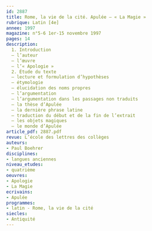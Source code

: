 ```yaml
---
id: 2887
title: Rome, la vie de la cité. Apulée – « La Magie » 
rubrique: Latin [4e]
annee: 1997
magazine: n°5-6 1er-15 novembre 1997
pages: 14
description: 
  1. Introduction
  – l’auteur
  – l’œuvre
  – l’« Apologie »
  2. Étude du texte
  – lecture et formulation d’hypothèses
  – étymologie
  – élucidation des noms propres
  – l’argumentation
  – l’argumentation dans les passages non traduits
  – la thèse d’Apulée
  – la dernière phrase latine
  – traduction du début et de la fin de l’extrait
  – les objets magiques
  – le monde d’Apulée
article_pdf: 2887.pdf
revue: L’école des lettres des collèges
auteurs:
- Paul Boehrer
disciplines:
- langues anciennes
niveau_etudes:
- quatrième
oeuvres:
- Apologie
- La Magie
ecrivains:
- Apulée
programmes:
- latin - Rome, la vie de la cité
siecles:
- Antiquité
---
```

